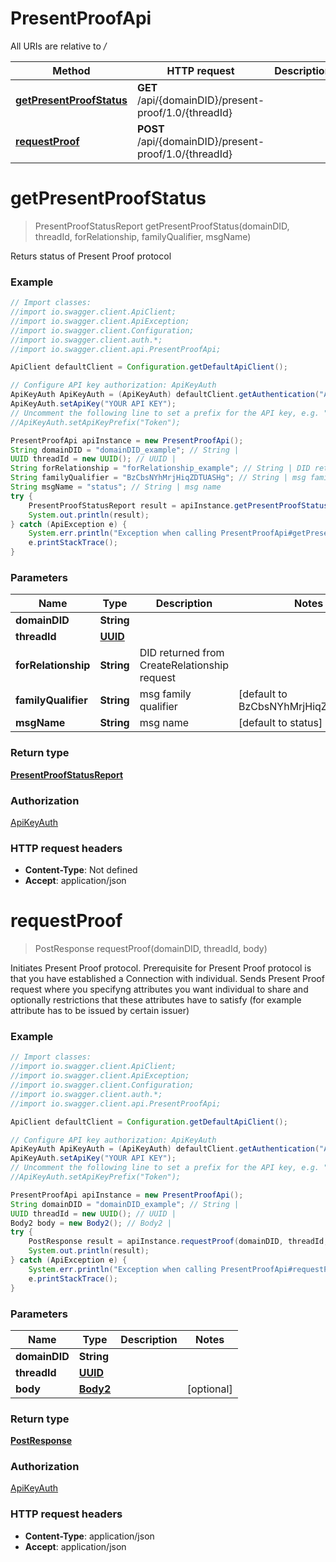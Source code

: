 # PresentProofApi

All URIs are relative to */*

Method | HTTP request | Description
------------- | ------------- | -------------
[**getPresentProofStatus**](PresentProofApi.md#getPresentProofStatus) | **GET** /api/{domainDID}/present-proof/1.0/{threadId} | 
[**requestProof**](PresentProofApi.md#requestProof) | **POST** /api/{domainDID}/present-proof/1.0/{threadId} | 

<a name="getPresentProofStatus"></a>
# **getPresentProofStatus**
> PresentProofStatusReport getPresentProofStatus(domainDID, threadId, forRelationship, familyQualifier, msgName)



Returs status of Present Proof protocol

### Example
```java
// Import classes:
//import io.swagger.client.ApiClient;
//import io.swagger.client.ApiException;
//import io.swagger.client.Configuration;
//import io.swagger.client.auth.*;
//import io.swagger.client.api.PresentProofApi;

ApiClient defaultClient = Configuration.getDefaultApiClient();

// Configure API key authorization: ApiKeyAuth
ApiKeyAuth ApiKeyAuth = (ApiKeyAuth) defaultClient.getAuthentication("ApiKeyAuth");
ApiKeyAuth.setApiKey("YOUR API KEY");
// Uncomment the following line to set a prefix for the API key, e.g. "Token" (defaults to null)
//ApiKeyAuth.setApiKeyPrefix("Token");

PresentProofApi apiInstance = new PresentProofApi();
String domainDID = "domainDID_example"; // String | 
UUID threadId = new UUID(); // UUID | 
String forRelationship = "forRelationship_example"; // String | DID returned from CreateRelationship request
String familyQualifier = "BzCbsNYhMrjHiqZDTUASHg"; // String | msg family qualifier
String msgName = "status"; // String | msg name
try {
    PresentProofStatusReport result = apiInstance.getPresentProofStatus(domainDID, threadId, forRelationship, familyQualifier, msgName);
    System.out.println(result);
} catch (ApiException e) {
    System.err.println("Exception when calling PresentProofApi#getPresentProofStatus");
    e.printStackTrace();
}
```

### Parameters

Name | Type | Description  | Notes
------------- | ------------- | ------------- | -------------
 **domainDID** | **String**|  |
 **threadId** | [**UUID**](.md)|  |
 **forRelationship** | **String**| DID returned from CreateRelationship request |
 **familyQualifier** | **String**| msg family qualifier | [default to BzCbsNYhMrjHiqZDTUASHg]
 **msgName** | **String**| msg name | [default to status]

### Return type

[**PresentProofStatusReport**](PresentProofStatusReport.md)

### Authorization

[ApiKeyAuth](../README.md#ApiKeyAuth)

### HTTP request headers

 - **Content-Type**: Not defined
 - **Accept**: application/json

<a name="requestProof"></a>
# **requestProof**
> PostResponse requestProof(domainDID, threadId, body)



Initiates Present Proof protocol.  Prerequisite for Present Proof protocol is that you have established a Connection with individual.   Sends Present Proof request where you specifyng attributes you  want individual to share and optionally restrictions that these attributes have to satisfy (for example attribute has to be issued by certain issuer)

### Example
```java
// Import classes:
//import io.swagger.client.ApiClient;
//import io.swagger.client.ApiException;
//import io.swagger.client.Configuration;
//import io.swagger.client.auth.*;
//import io.swagger.client.api.PresentProofApi;

ApiClient defaultClient = Configuration.getDefaultApiClient();

// Configure API key authorization: ApiKeyAuth
ApiKeyAuth ApiKeyAuth = (ApiKeyAuth) defaultClient.getAuthentication("ApiKeyAuth");
ApiKeyAuth.setApiKey("YOUR API KEY");
// Uncomment the following line to set a prefix for the API key, e.g. "Token" (defaults to null)
//ApiKeyAuth.setApiKeyPrefix("Token");

PresentProofApi apiInstance = new PresentProofApi();
String domainDID = "domainDID_example"; // String | 
UUID threadId = new UUID(); // UUID | 
Body2 body = new Body2(); // Body2 | 
try {
    PostResponse result = apiInstance.requestProof(domainDID, threadId, body);
    System.out.println(result);
} catch (ApiException e) {
    System.err.println("Exception when calling PresentProofApi#requestProof");
    e.printStackTrace();
}
```

### Parameters

Name | Type | Description  | Notes
------------- | ------------- | ------------- | -------------
 **domainDID** | **String**|  |
 **threadId** | [**UUID**](.md)|  |
 **body** | [**Body2**](Body2.md)|  | [optional]

### Return type

[**PostResponse**](PostResponse.md)

### Authorization

[ApiKeyAuth](../README.md#ApiKeyAuth)

### HTTP request headers

 - **Content-Type**: application/json
 - **Accept**: application/json

